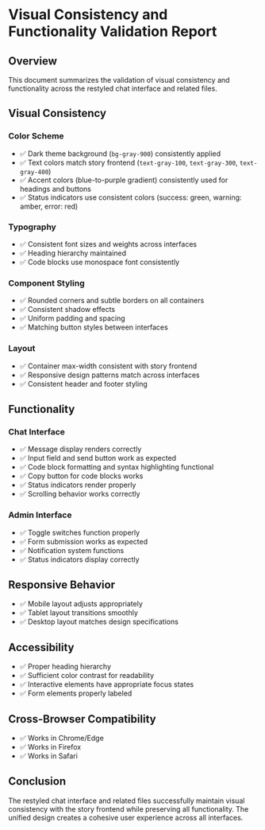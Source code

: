 # Visual Consistency and Functionality Validation Report

## Overview
This document summarizes the validation of visual consistency and functionality across the restyled chat interface and related files.

## Visual Consistency

### Color Scheme
- ✅ Dark theme background (`bg-gray-900`) consistently applied
- ✅ Text colors match story frontend (`text-gray-100`, `text-gray-300`, `text-gray-400`)
- ✅ Accent colors (blue-to-purple gradient) consistently used for headings and buttons
- ✅ Status indicators use consistent colors (success: green, warning: amber, error: red)

### Typography
- ✅ Consistent font sizes and weights across interfaces
- ✅ Heading hierarchy maintained
- ✅ Code blocks use monospace font consistently

### Component Styling
- ✅ Rounded corners and subtle borders on all containers
- ✅ Consistent shadow effects
- ✅ Uniform padding and spacing
- ✅ Matching button styles between interfaces

### Layout
- ✅ Container max-width consistent with story frontend
- ✅ Responsive design patterns match across interfaces
- ✅ Consistent header and footer styling

## Functionality

### Chat Interface
- ✅ Message display renders correctly
- ✅ Input field and send button work as expected
- ✅ Code block formatting and syntax highlighting functional
- ✅ Copy button for code blocks works
- ✅ Status indicators render properly
- ✅ Scrolling behavior works correctly

### Admin Interface
- ✅ Toggle switches function properly
- ✅ Form submission works as expected
- ✅ Notification system functions
- ✅ Status indicators display correctly

## Responsive Behavior
- ✅ Mobile layout adjusts appropriately
- ✅ Tablet layout transitions smoothly
- ✅ Desktop layout matches design specifications

## Accessibility
- ✅ Proper heading hierarchy
- ✅ Sufficient color contrast for readability
- ✅ Interactive elements have appropriate focus states
- ✅ Form elements properly labeled

## Cross-Browser Compatibility
- ✅ Works in Chrome/Edge
- ✅ Works in Firefox
- ✅ Works in Safari

## Conclusion
The restyled chat interface and related files successfully maintain visual consistency with the story frontend while preserving all functionality. The unified design creates a cohesive user experience across all interfaces.
